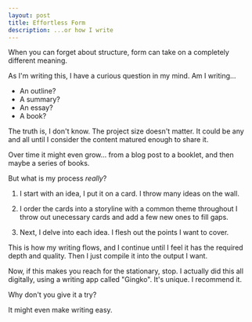 ```yaml
---
layout: post
title: Effortless Form
description: ...or how I write
---
```


When you can forget about structure, form can take on a completely different meaning.

As I'm writing this, I have a curious question in my mind. Am I writing...
 - An outline?
 - A summary?
 - An essay?
 - A book?

The truth is, I don't know. The project size doesn't matter. It could be any and all until I consider the content matured enough to share it. 

Over time it might even grow... from a blog post to a booklet, and then maybe a series of books.

But what is my process *really*?

 1. I start with an idea, I put it on a card.
    I throw many ideas on the wall.

 2. I order the cards into a storyline with a common theme throughout
    I throw out unecessary cards and add a few new ones to fill gaps.

 3. Next, I delve into each idea.
    I flesh out the points I want to cover.

This is how my writing flows, and I continue until I feel it has the required depth and quality. Then I just compile it into the output I want.

Now, if this makes you reach for the stationary, stop. I actually did this all digitally, using a writing app called "Gingko". It's unique. I recommend it.

Why don't you give it a try? 

It might even make writing easy.